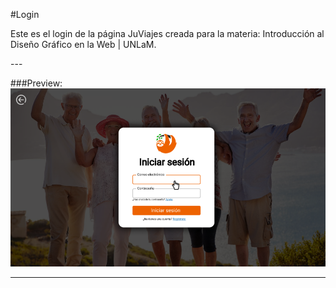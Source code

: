 #Login

<p>Este es el login de la página JuViajes creada para la materia: Introducción al Diseño Gráfico en la Web | UNLaM.</p>
---

###Preview:
![Preview](https://github.com/JulianKer/Login/blob/master/img/modelo%20a%20seguir%20del%20login.png)
___
